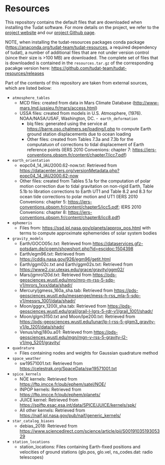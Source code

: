 # Resources

This repository contains the default files that are downloaded when installing the Tudat software. For more details on the project, we refer to the [project website](https://docs.tudat.space/en/latest/) and our [project Github page](https://github.com/tudat-team).

NOTE, when installing the tudat-resources packages conda package (https://anaconda.org/tudat-team/tudat-resources, a required dependency of tudat), a number of additional files that are not under version control (since their size is >100 MB) are downloaded. The complete set of files that is downloaded is contained in the ``resources.tar.gz`` of the corresponding pacakge version here: https://github.com/tudat-team/tudat-resources/releases

Part of the contents of this repository are taken from external sources, which are listed below:

- `atmosphere_tables`
	- MCD files: created from data in Mars Climate Database (http://www-mars.lmd.jussieu.fr/mars/access.html)
	- USSA files: created from models in U.S. Atmosphere, (1976). NOAA/NASA/USAF, Washington, DC.
-` earth_deformation`
        - blq files: generated using the service at https://barre.oso.chalmers.se/loading/l.php to compute Earth ground station displacements due to ocean loading
        - Other files: created from Tables 7.3a and 7.3b for the computatuon of corrections to tidal displacement of Earth reference points (IERS 2010 Convenions: chapter 7: https://iers-conventions.obspm.fr/content/chapter7/icc7.pdf)
- `earth_orientation`
	- eopc04_14_IAU2000.62-now.txt: Retrieved from https://datacenter.iers.org/versionMetadata.php?eopc04_14_IAU2000.62-now
	- Other files: created from Tables 5.1a for the computation of polar motion correction due to tidal gravitation on non-rigid Earth, Table 5.1b to libration corrections to Earth UT1 and Table 8.2 and 8.3 for ocean tide corrections to polar motion and UT1 (IERS 2010 Convenions: chapter 5: https://iers-conventions.obspm.fr/content/chapter5/icc5.pdf; IERS 2010 Convenions: chapter 8: https://iers-conventions.obspm.fr/content/chapter8/icc8.pdf)
- `ephemeris`
	- Files from: https://ssd.jpl.nasa.gov/planets/approx_pos.html with terms to compute approximate ephemerides of solar system bodies
- `gravity_models`
	- Earth/GOCO05c.txt: Retrieved from https://dataservices.gfz-potsdam.de/icgem/showshort.php?id=escidoc:1504398
	- Earth/egm96.txt: Retrieved from https://cddis.nasa.gov/926/egm96/getit.html
	- Earth/ggm02c.txt and Earth/ggm02s.txt: Retrieved from https://www2.csr.utexas.edu/grace/gravity/ggm02/
	- Mars/jgmro120d.txt: Retrieved from https://pds-geosciences.wustl.edu/mro/mro-m-rss-5-sdp-v1/mrors_1xxx/data/shadr/
	- Mercury/jgmess_160a_sha.tab: Retrieved from https://pds-geosciences.wustl.edu/messenger/mess-h-rss_mla-5-sdp-v1/messrs_1001/data/shadr/
	- Moon/gggrx_1200l_sha.tab: Retrieved from https://pds-geosciences.wustl.edu/grail/grail-l-lgrs-5-rdr-v1/grail_1001/shadr/
	- Moon/glgm3150.txt and Moon/lpe200.txt: Retrieved from https://pds-geosciences.wustl.edu/lunar/lp-l-rss-5-glgm3_gravity-v1/lp_1201/data/shadr/
	- Venus/shgj180u.a01: Retrieved from https://pds-geosciences.wustl.edu/mgn/mgn-v-rss-5-gravity-l2-v1/mg_5201/gravity/
- `quadrature`
	- Files containing nodes and weights for Gaussian quadrature method
- `space_weather`
	- sw19571001.txt: Retrieved from https://celestrak.org/SpaceData/sw19571001.txt
- `spice_kernels` 
	- NOE kernels: Retrieved from https://ftp.imcce.fr/pub/ephem/satel/NOE/
 	- INPOP kernels: Retrieved from https://ftp.imcce.fr/pub/ephem/planets/
  	- JUICE kernel: Retrieved from https://spiftp.esac.esa.int/data/SPICE/JUICE/kernels/spk/ 
	- All other kernels: Retrieved from https://naif.jpl.nasa.gov/pub/naif/generic_kernels/  
- `star_catalog_biases`
	- debias_2018: Retrieved from https://www.sciencedirect.com/science/article/pii/S0019103519305329
- `station_locations`
	- station_locations: Files containing Earth-fixed positions and velocities of ground stations (glo.pos, glo.vel, ns_codes.dat: radio telescopes)



